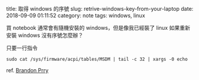 title: 取得 windows 的序號
slug: retrive-windows-key-from-your-laptop
date: 2018-09-09 01:11:52
category: note
tags: windows, linux


買 notebook 通常會有隨機安裝的 windows，但是像我已經裝了 linux 如果重新安裝 windows 沒有序號怎麼辦？

只要一行指令

```
sudo cat /sys/firmware/acpi/tables/MSDM | tail -c 32 | xargs -0 echo
```

ref. [Brandon Prry](https://twitter.com/BrandonPrry/status/1038269038881898498)
